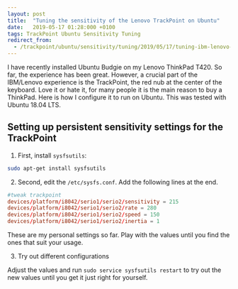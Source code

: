 ```yaml
---
layout: post
title:  "Tuning the sensitivity of the Lenovo TrackPoint on Ubuntu"
date:   2019-05-17 01:28:000 +0100
tags: TrackPoint Ubuntu Sensitivity Tuning
redirect_from:
  - /trackpoint/ubuntu/sensitivity/tuning/2019/05/17/tuning-ibm-lenovo-trackpoint
---
```


I have recently installed Ubuntu Budgie on my Lenovo ThinkPad T420. So far, the experience has been great. However, a crucial part of the IBM/Lenovo experience is the TrackPoint, the red nub at the center of the keyboard. Love it or hate it, for many people it is the main reason to buy a ThinkPad. Here is how I configure it to run on Ubuntu. This was tested with Ubuntu 18.04 LTS.

## Setting up persistent sensitivity settings for the TrackPoint

1. First, install `sysfsutils`:

```bash
sudo apt-get install sysfsutils
```

2. Second, edit the `/etc/sysfs.conf`. Add the following lines at the end.

```conf
#tweak trackpoint
devices/platform/i8042/serio1/serio2/sensitivity = 215
devices/platform/i8042/serio1/serio2/rate = 280
devices/platform/i8042/serio1/serio2/speed = 150
devices/platform/i8042/serio1/serio2/inertia = 1
```

These are my personal settings so far. Play with the values until you find the ones that suit your usage.

3. Try out different configurations

Adjust the values and run `sudo service sysfsutils restart` to try out the new values until you get it just right for yourself.
